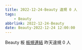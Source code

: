 ```yaml
---
title: 2022-12-24-Beauty 違規 0 人
tags:
    - Beauty
abbrlink: 2022-12-24-Beauty
date: Beauty-2022-12-24 12:00:00
---
```

Beauty 板 [板規連結](https://www.ptt.cc/bbs/Beauty/M.1630069980.A.84B.html)
昨天違規 0 人
